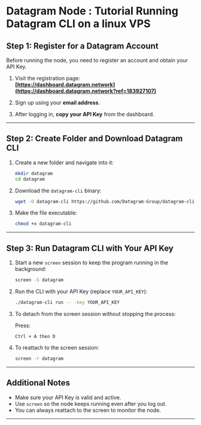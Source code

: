 # Datagram Node : Tutorial Running Datagram CLI on a linux VPS

##  Step 1: Register for a Datagram Account

Before running the node, you need to register an account and obtain your API Key.

1. Visit the registration page:  
    **[https://dashboard.datagram.network](https://dashboard.datagram.network?ref=183927107)**

2. Sign up using your **email address**.

3. After logging in, **copy your API Key** from the dashboard.

---

##  Step 2: Create Folder and Download Datagram CLI

1. Create a new folder and navigate into it:

   ```bash
   mkdir datagram
   cd datagram
   ```

2. Download the `datagram-cli` binary:

   ```bash
   wget -O datagram-cli https://github.com/Datagram-Group/datagram-cli-release/releases/latest/download/datagram-cli-x86_64-linux
   ```

3. Make the file executable:

   ```bash
   chmod +x datagram-cli
   ```

---

##  Step 3: Run Datagram CLI with Your API Key

1. Start a new `screen` session to keep the program running in the background:

   ```bash
   screen -S datagram
   ```

2. Run the CLI with your API Key (replace `YOUR_API_KEY`):

   ```bash
   ./datagram-cli run -- -key YOUR_API_KEY
   ```

3. To detach from the screen session without stopping the process:

   Press:
   ```
   Ctrl + A then D
   ```

4. To reattach to the screen session:

   ```bash
   screen -r datagram
   ```

---

##  Additional Notes

- Make sure your API Key is valid and active.
- Use `screen` so the node keeps running even after you log out.
- You can always reattach to the screen to monitor the node.


---
